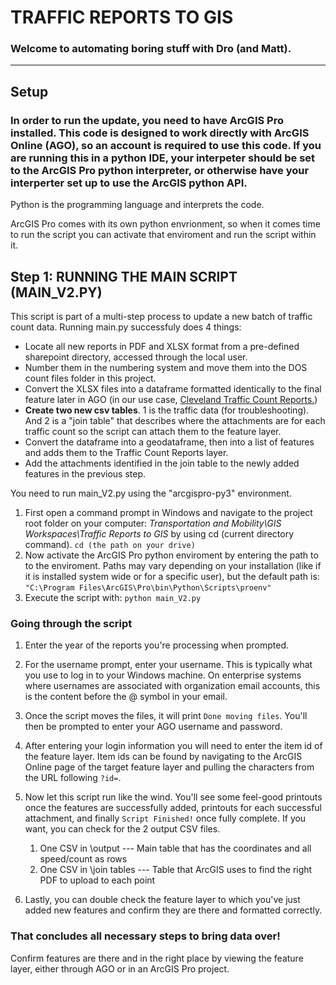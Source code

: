 # TRAFFIC REPORTS TO GIS
### Welcome to automating boring stuff with Dro (and Matt).

---

## Setup

### In order to run the update, you need to have ArcGIS Pro installed. This code is designed to work directly with ArcGIS Online (AGO), so an account is required to use this code. If you are running this in a python IDE, your interpeter should be set to the ArcGIS Pro python interpreter, or otherwise have your interperter set up to use the ArcGIS python API.

Python is the programming language and interprets the code. 

ArcGIS Pro comes with its own python envrionment, so when it comes time to run the script you can activate that enviroment and run the script within it.

## Step 1: RUNNING THE MAIN SCRIPT (MAIN_V2.PY)

This script is part of a multi-step process to update a new batch of traffic count data. Running main.py successfuly does 4 things:

* Locate all new reports in PDF and XLSX format from a pre-defined sharepoint directory, accessed through the local user.
* Number them in the numbering system and move them into the DOS count files folder in this project.
* Convert the XLSX files into a dataframe formatted identically to the final feature later in AGO (in our use case, [Cleveland Traffic Count Reports.](https://clevelandgis.maps.arcgis.com/home/item.html?id=41dac8cbf74a4e31bda30a105b53bcc6))
* **Create two new csv tables**. 1 is the traffic data (for troubleshooting). And 2 is a "join table" that describes where the attachments are for each traffic count so the script can attach them to the feature layer.
* Convert the dataframe into a geodataframe, then into a list of features and adds them to the Traffic Count Reports layer. 
* Add the attachments identified in the join table to the newly added features in the previous step.

You need to run main_V2.py using the "arcgispro-py3" environment.
1. First open a command prompt in Windows and navigate to the project root folder on your computer: 
*Transportation and Mobility\GIS Workspaces\Traffic Reports to GIS* by using cd (current directory command). `cd (the path on your drive)`
2. Now activate the ArcGIS Pro python enviroment by entering the path to to the enviroment. Paths may vary depending on your installation (like if it is installed system wide or for a specific user), but the default path is: `"C:\Program Files\ArcGIS\Pro\bin\Python\Scripts\proenv"`
3. Execute the script with: `python main_V2.py`

### Going through the script

1. Enter the year of the reports you're processing when prompted.
2. For the username prompt, enter your username. This is typically what you use to log in to your Windows machine. On enterprise systems where usernames are associated with organization email accounts, this is the content before the @ symbol in your email.
3. Once the script moves the files, it will print `Done moving files`. You'll then be prompted to enter your AGO username and password.
4. After entering your login information you will need to enter the item id of the feature layer. Item ids can be found by navigating to the ArcGIS Online page of the target feature layer and pulling the characters from the URL following `?id=`.
5. Now let this script run like the wind. You'll see some feel-good printouts once the features are successfully added, printouts for each successful attachment, and finally `Script Finished!` once fully complete. If you want, you can check for the 2 output CSV files.
   1. One CSV in \output --- Main table that has the coordinates and all speed/count as rows 
   2. One CSV in \join tables --- Table that ArcGIS uses to find the right PDF to upload to each point

6. Lastly, you can double check the feature layer to which you've just added new features and confirm they are there and formatted correctly.

### That concludes all necessary steps to bring data over!

Confirm features are there and in the right place by viewing the feature layer, either through AGO or in an ArcGIS Pro project.

